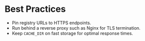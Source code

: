 # Best Practices

- Pin registry URLs to HTTPS endpoints.
- Run behind a reverse proxy such as Nginx for TLS termination.
- Keep `CACHE_DIR` on fast storage for optimal response times.
